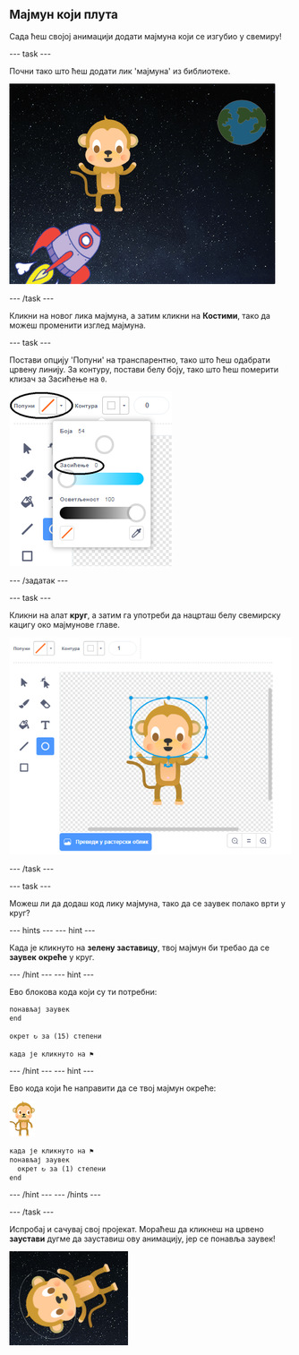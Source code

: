 ## Мајмун који плута

Сада ћеш својој анимацији додати мајмуна који се изгубио у свемиру!

\--- task \---

Почни тако што ћеш додати лик 'мајмуна' из библиотеке.

![Додавање лика мајмуна](images/space-monkey-sprite.png)

\--- /task \---

Кликни на новог лика мајмуна, а затим кликни на **Костими**, тако да можеш променити изглед мајмуна.

\--- task \---

Постави опцију 'Попуни' на транспарентно, тако што ћеш одабрати црвену линију. За контуру, постави белу боју, тако што ћеш померити клизач за Засићење на `0`.

![Направи белу боју](images/make-white.png)

\--- /задатак \---

\--- task \---

Кликни на алат **круг**, а затим га употреби да нацрташ белу свемирску кацигу око мајмунове главе.

![Кацига свемирског мајмуна](images/space-monkey-edit.png)

\--- /task \---

\--- task \---

Можеш ли да додаш код лику мајмуна, тако да се заувек полако врти у круг?

\--- hints \--- \--- hint \---

Када је кликнуто на **зелену заставицу**, твој мајмун би требао да се **заувек** **окреће** у круг.

\--- /hint \--- \--- hint \---

Ево блокова кода који су ти потребни:

```blocks3
понављај заувек
end

окрет ↻ за (15) степени

када је кликнуто на ⚑
```

\--- /hint \--- \--- hint \---

Ево кода који ће направити да се твој мајмун окреће:

![Лик мајмуна](images/sprite-monkey.png)

```blocks3
када је кликнуто на ⚑
понављај заувек 
  окрет ↻ за (1) степени
end
```

\--- /hint \--- \--- /hints \---

\--- /task \---

Испробај и сачувај свој пројекат. Мораћеш да кликнеш на црвено **заустави** дугме да зауставиш ову анимацију, јер се понавља заувек!

![Испробај мајмуна који се врти](images/space-spin-test.png)